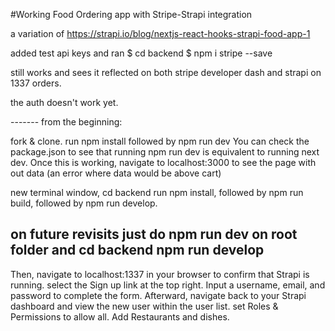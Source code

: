 #Working Food Ordering app with Stripe-Strapi integration

a variation of https://strapi.io/blog/nextjs-react-hooks-strapi-food-app-1 

added test api keys and ran $ cd backend
$ npm i stripe --save 

still works and sees it reflected on both stripe developer dash and strapi on 1337 orders. 

the auth doesn't work yet. 

------- from the beginning: 

fork & clone.  run 
npm install
followed by
npm run dev
You can check the package.json to see that running npm run dev is equivalent to running next dev. 
Once this is working, navigate to localhost:3000 to see the page with out data (an error where data would be above cart)

new terminal window, cd backend 
run npm install, followed by npm run build, followed by npm run develop. 

## on future revisits just do npm run dev on root folder and cd backend npm run develop

Then, navigate to localhost:1337 in your browser to confirm that Strapi is running. 
select the Sign up link at the top right. Input a username, email, and password to complete the form. Afterward, navigate back to your Strapi dashboard and view the new user within the user list.  set Roles & Permissions to allow all. Add Restaurants and dishes. 
